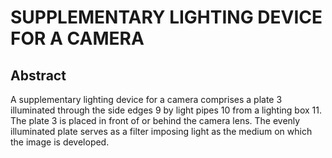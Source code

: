 # SUPPLEMENTARY LIGHTING DEVICE FOR A CAMERA

## Abstract
A supplementary lighting device for a camera comprises a plate 3 illuminated through the side edges 9 by light pipes 10 from a lighting box 11. The plate 3 is placed in front of or behind the camera lens. The evenly illuminated plate serves as a filter imposing light as the medium on which the image is developed.